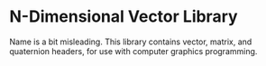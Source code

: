 # N-Dimensional Vector Library

Name is a bit misleading. This library contains vector, matrix, and quaternion headers, for use with computer graphics programming.